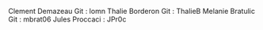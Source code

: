 Clement Demazeau Git : lomn
Thalie Borderon   Git : ThalieB
Melanie Bratulic Git : mbrat06
Jules Proccaci : JPr0c

